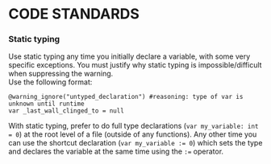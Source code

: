 # CODE STANDARDS

### Static typing
Use static typing any time you initially declare a variable, with some very specific exceptions. You must justify why static typing is impossible/difficult when suppressing the warning. \
Use the following format:
```gdscript
@warning_ignore("untyped_declaration") #reasoning: type of var is unknown until runtime
var _last_wall_clinged_to = null
```
With static typing, prefer to do full type declarations (`var my_variable: int = 0`) at the root level of a file (outside of any functions). Any other time you can use the shortcut declaration (`var my_variable := 0`) which sets the type and declares the variable at the same time using the `:=` operator.
